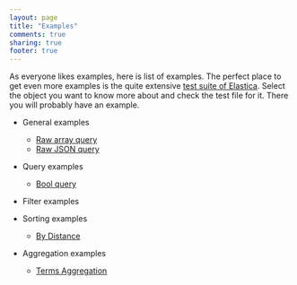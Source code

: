 ```yaml
---
layout: page
title: "Examples"
comments: true
sharing: true
footer: true
---
```

As everyone likes examples, here is list of examples. The perfect place to get even more examples is the quite extensive [test suite of Elastica](https://github.com/ruflin/Elastica/tree/master/test/Elastica). Select the object you want to know more about and check the test file for it. There you will probably have an example.

* General examples
  * [Raw array query](/example/raw-array-query.html)
  * [Raw JSON query](/example/raw-json-query.html)

* Query examples
  * [Bool query](/example/query/bool.html)
* Filter examples
* Sorting examples
  * [By Distance](/example/sort/sort.html#distance)
* Aggregation examples
  * [Terms Aggregation](/example/aggregations/terms.html)
